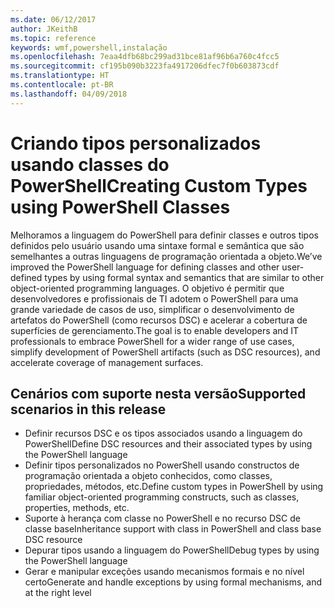 ```yaml
---
ms.date: 06/12/2017
author: JKeithB
ms.topic: reference
keywords: wmf,powershell,instalação
ms.openlocfilehash: 7eaa4dfb68bc299ad31bce81af96b6a760c4fcc5
ms.sourcegitcommit: cf195b090b3223fa4917206dfec7f0b603873cdf
ms.translationtype: HT
ms.contentlocale: pt-BR
ms.lasthandoff: 04/09/2018
---
```

# <a name="creating-custom-types-using-powershell-classes"></a><span data-ttu-id="d1ee8-102">Criando tipos personalizados usando classes do PowerShell</span><span class="sxs-lookup"><span data-stu-id="d1ee8-102">Creating Custom Types using PowerShell Classes</span></span>

<span data-ttu-id="d1ee8-103">Melhoramos a linguagem do PowerShell para definir classes e outros tipos definidos pelo usuário usando uma sintaxe formal e semântica que são semelhantes a outras linguagens de programação orientada a objeto.</span><span class="sxs-lookup"><span data-stu-id="d1ee8-103">We’ve improved the PowerShell language for defining classes and other user-defined types by using formal syntax and semantics that are similar to other object-oriented programming languages.</span></span> <span data-ttu-id="d1ee8-104">O objetivo é permitir que desenvolvedores e profissionais de TI adotem o PowerShell para uma grande variedade de casos de uso, simplificar o desenvolvimento de artefatos do PowerShell (como recursos DSC) e acelerar a cobertura de superfícies de gerenciamento.</span><span class="sxs-lookup"><span data-stu-id="d1ee8-104">The goal is to enable developers and IT professionals to embrace PowerShell for a wider range of use cases, simplify development of PowerShell artifacts (such as DSC resources), and accelerate coverage of management surfaces.</span></span>

## <a name="supported-scenarios-in-this-release"></a><span data-ttu-id="d1ee8-105">Cenários com suporte nesta versão</span><span class="sxs-lookup"><span data-stu-id="d1ee8-105">Supported scenarios in this release</span></span>

-   <span data-ttu-id="d1ee8-106">Definir recursos DSC e os tipos associados usando a linguagem do PowerShell</span><span class="sxs-lookup"><span data-stu-id="d1ee8-106">Define DSC resources and their associated types by using the PowerShell language</span></span>
-   <span data-ttu-id="d1ee8-107">Definir tipos personalizados no PowerShell usando constructos de programação orientada a objeto conhecidos, como classes, propriedades, métodos, etc.</span><span class="sxs-lookup"><span data-stu-id="d1ee8-107">Define custom types in PowerShell by using familiar object-oriented programming constructs, such as classes, properties, methods, etc.</span></span>
-   <span data-ttu-id="d1ee8-108">Suporte à herança com classe no PowerShell e no recurso DSC de classe base</span><span class="sxs-lookup"><span data-stu-id="d1ee8-108">Inheritance support with class in PowerShell and class base DSC resource</span></span>
-   <span data-ttu-id="d1ee8-109">Depurar tipos usando a linguagem do PowerShell</span><span class="sxs-lookup"><span data-stu-id="d1ee8-109">Debug types by using the PowerShell language</span></span>
-   <span data-ttu-id="d1ee8-110">Gerar e manipular exceções usando mecanismos formais e no nível certo</span><span class="sxs-lookup"><span data-stu-id="d1ee8-110">Generate and handle exceptions by using formal mechanisms, and at the right level</span></span>